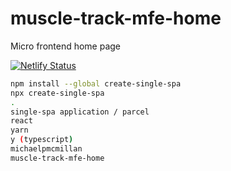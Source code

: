 # muscle-track-mfe-home

Micro frontend home page

[![Netlify Status](https://api.netlify.com/api/v1/badges/c2cc3bc8-d934-40a7-a061-a909c9c1f6f5/deploy-status)](https://app.netlify.com/sites/muscle-track-home/deploys)

```bash
npm install --global create-single-spa
npx create-single-spa
.
single-spa application / parcel
react
yarn
y (typescript)
michaelpmcmillan
muscle-track-mfe-home
```
